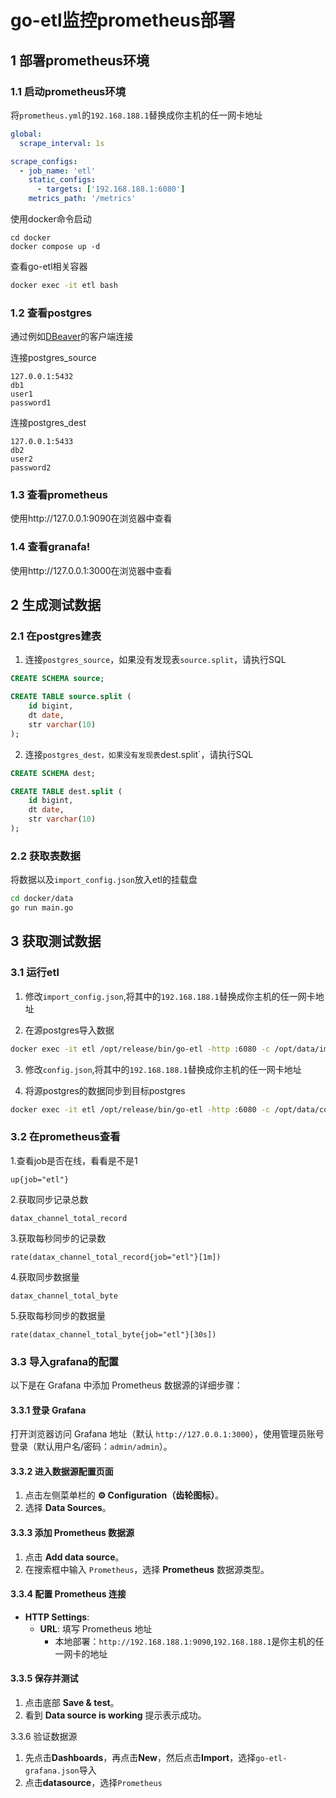 # go-etl监控prometheus部署

## 1 部署prometheus环境

### 1.1 启动prometheus环境

将`prometheus.yml`的`192.168.188.1`替换成你主机的任一网卡地址

```yml
global:
  scrape_interval: 1s

scrape_configs:
  - job_name: 'etl'
    static_configs:
      - targets: ['192.168.188.1:6080']
    metrics_path: '/metrics'
```

使用docker命令启动

```bahs
cd docker
docker compose up -d
```

查看go-etl相关容器


```bash
docker exec -it etl bash
```

### 1.2 查看postgres

通过例如[DBeaver](https://github.com/dbeaver/dbeaver/releases)的客户端连接

连接postgres_source
```
127.0.0.1:5432
db1
user1
password1
```

连接postgres_dest
```
127.0.0.1:5433
db2
user2
password2
```

### 1.3 查看prometheus

使用http://127.0.0.1:9090在浏览器中查看

### 1.4 查看granafa!

使用http://127.0.0.1:3000在浏览器中查看

## 2 生成测试数据

### 2.1 在postgres建表

1. 连接`postgres_source`，如果没有发现表`source.split`，请执行SQL
```sql
CREATE SCHEMA source;

CREATE TABLE source.split (
	id bigint,
	dt date,
	str varchar(10)
);
```

2. 连接`postgres_dest，如果没有发现表`dest.split`，请执行SQL
```sql
CREATE SCHEMA dest;

CREATE TABLE dest.split (
	id bigint,
	dt date,
	str varchar(10)
);
```

### 2.2 获取表数据

将数据以及`import_config.json`放入etl的挂载盘

```bash
cd docker/data
go run main.go
```

## 3 获取测试数据

### 3.1 运行etl

1. 修改`import_config.json`,将其中的`192.168.188.1`替换成你主机的任一网卡地址

2. 在源postgres导入数据

```bash
docker exec -it etl /opt/release/bin/go-etl -http :6080 -c /opt/data/import_config.json
```

3. 修改`config.json`,将其中的`192.168.188.1`替换成你主机的任一网卡地址

4. 将源postgres的数据同步到目标postgres

```bash
docker exec -it etl /opt/release/bin/go-etl -http :6080 -c /opt/data/config.json
```

### 3.2 在prometheus查看

1.查看job是否在线，看看是不是1


```
up{job="etl"}
```

2.获取同步记录总数


```
datax_channel_total_record
```

3.获取每秒同步的记录数

```
rate(datax_channel_total_record{job="etl"}[1m])
```

4.获取同步数据量

```
datax_channel_total_byte
```

5.获取每秒同步的数据量

```
rate(datax_channel_total_byte{job="etl"}[30s])
```

### 3.3 导入grafana的配置
以下是在 Grafana 中添加 Prometheus 数据源的详细步骤：

#### 3.3.1 登录 Grafana
打开浏览器访问 Grafana 地址（默认 `http://127.0.0.1:3000`），使用管理员账号登录（默认用户名/密码：`admin/admin`）。

#### 3.3.2 进入数据源配置页面
1. 点击左侧菜单栏的 **⚙️ Configuration（齿轮图标）**。
2. 选择 **Data Sources**。

#### 3.3.3 添加 Prometheus 数据源
1. 点击 **Add data source**。
2. 在搜索框中输入 `Prometheus`，选择 **Prometheus** 数据源类型。

#### 3.3.4 配置 Prometheus 连接
- **HTTP Settings**:
  - **URL**: 填写 Prometheus 地址  
    - 本地部署：`http://192.168.188.1:9090`,`192.168.188.1`是你主机的任一网卡的地址

#### 3.3.5 保存并测试
1. 点击底部 **Save & test**。
2. 看到 **Data source is working** 提示表示成功。

3.3.6 验证数据源

1. 先点击**Dashboards**，再点击**New**，然后点击**Import**，选择`go-etl-grafana.json`导入
2. 点击**datasource**，选择`Prometheus`